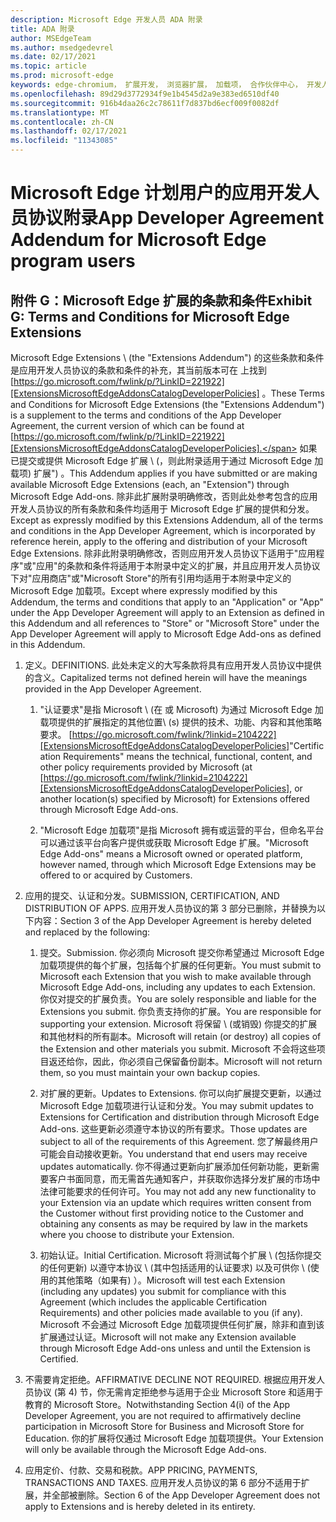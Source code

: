 ```yaml
---
description: Microsoft Edge 开发人员 ADA 附录
title: ADA 附录
author: MSEdgeTeam
ms.author: msedgedevrel
ms.date: 02/17/2021
ms.topic: article
ms.prod: microsoft-edge
keywords: edge-chromium， 扩展开发， 浏览器扩展， 加载项， 合作伙伴中心， 开发人员
ms.openlocfilehash: 89d29d3772934f9e1b4545d2a9e383ed6510df40
ms.sourcegitcommit: 916b4daa26c2c78611f7d837bd6ecf009f0082df
ms.translationtype: MT
ms.contentlocale: zh-CN
ms.lasthandoff: 02/17/2021
ms.locfileid: "11343085"
---
```

# <span data-ttu-id="44884-104">Microsoft Edge 计划用户的应用开发人员协议附录</span><span class="sxs-lookup"><span data-stu-id="44884-104">App Developer Agreement Addendum for Microsoft Edge program users</span></span>  

## <span data-ttu-id="44884-105">附件 G：Microsoft Edge 扩展的条款和条件</span><span class="sxs-lookup"><span data-stu-id="44884-105">Exhibit G: Terms and Conditions for Microsoft Edge Extensions</span></span>  

<span data-ttu-id="44884-106">Microsoft Edge Extensions \ (the "Extensions Addendum"\) 的这些条款和条件是应用开发人员协议的条款和条件的补充，其当前版本可在 上找到 [https://go.microsoft.com/fwlink/p/?LinkID=221922][ExtensionsMicrosoftEdgeAddonsCatalogDeveloperPolicies] 。</span><span class="sxs-lookup"><span data-stu-id="44884-106">These Terms and Conditions for Microsoft Edge Extensions \(the "Extensions Addendum"\) is a supplement to the terms and conditions of the App Developer Agreement, the current version of which can be found at [https://go.microsoft.com/fwlink/p/?LinkID=221922][ExtensionsMicrosoftEdgeAddonsCatalogDeveloperPolicies].</span></span>  <span data-ttu-id="44884-107">如果已提交或提供 Microsoft Edge 扩展 \ (，则此附录适用于通过 Microsoft Edge 加载项) 扩展"\) 。</span><span class="sxs-lookup"><span data-stu-id="44884-107">This Addendum applies if you have submitted or are making available Microsoft Edge Extensions \(each, an "Extension"\) through Microsoft Edge Add-ons.</span></span>  <span data-ttu-id="44884-108">除非此扩展附录明确修改，否则此处参考包含的应用开发人员协议的所有条款和条件均适用于 Microsoft Edge 扩展的提供和分发。</span><span class="sxs-lookup"><span data-stu-id="44884-108">Except as expressly modified by this Extensions Addendum, all of the terms and conditions in the App Developer Agreement, which is incorporated by reference herein, apply to the offering and distribution of your Microsoft Edge Extensions.</span></span>  <span data-ttu-id="44884-109">除非此附录明确修改，否则应用开发人员协议下适用于"应用程序"或"应用"的条款和条件将适用于本附录中定义的扩展，并且应用开发人员协议下对"应用商店"或"Microsoft Store"的所有引用均适用于本附录中定义的 Microsoft Edge 加载项。</span><span class="sxs-lookup"><span data-stu-id="44884-109">Except where expressly modified by this Addendum, the terms and conditions that apply to an "Application" or "App" under the App Developer Agreement will apply to an Extension as defined in this Addendum and all references to "Store" or "Microsoft Store" under the App Developer Agreement will apply to Microsoft Edge Add-ons as defined in this Addendum.</span></span>  

1.  <span data-ttu-id="44884-110">定义。</span><span class="sxs-lookup"><span data-stu-id="44884-110">DEFINITIONS.</span></span>  <span data-ttu-id="44884-111">此处未定义的大写条款将具有应用开发人员协议中提供的含义。</span><span class="sxs-lookup"><span data-stu-id="44884-111">Capitalized terms not defined herein will have the meanings provided in the App Developer Agreement.</span></span>  

    1.  <span data-ttu-id="44884-112">"认证要求"是指 Microsoft \ (在 或 Microsoft\) 为通过 Microsoft Edge 加载项提供的扩展指定的其他位置\ (s\) 提供的技术、功能、内容和其他策略要求。 [https://go.microsoft.com/fwlink/?linkid=2104222][ExtensionsMicrosoftEdgeAddonsCatalogDeveloperPolicies]</span><span class="sxs-lookup"><span data-stu-id="44884-112">"Certification Requirements" means the technical, functional, content, and other policy requirements provided by Microsoft \(at [https://go.microsoft.com/fwlink/?linkid=2104222][ExtensionsMicrosoftEdgeAddonsCatalogDeveloperPolicies], or another location\(s\) specified by Microsoft\) for Extensions offered through Microsoft Edge Add-ons.</span></span>  

    1.  <span data-ttu-id="44884-113">"Microsoft Edge 加载项"是指 Microsoft 拥有或运营的平台，但命名平台可以通过该平台向客户提供或获取 Microsoft Edge 扩展。</span><span class="sxs-lookup"><span data-stu-id="44884-113">"Microsoft Edge Add-ons" means a Microsoft owned or operated platform, however named, through which Microsoft Edge Extensions may be offered to or acquired by Customers.</span></span>

1.  <span data-ttu-id="44884-114">应用的提交、认证和分发。</span><span class="sxs-lookup"><span data-stu-id="44884-114">SUBMISSION, CERTIFICATION, AND DISTRIBUTION OF APPS.</span></span>  <span data-ttu-id="44884-115">应用开发人员协议的第 3 部分已删除，并替换为以下内容：</span><span class="sxs-lookup"><span data-stu-id="44884-115">Section 3 of the App Developer Agreement is hereby deleted and replaced by the following:</span></span>  

    1.  <span data-ttu-id="44884-116">提交。</span><span class="sxs-lookup"><span data-stu-id="44884-116">Submission.</span></span>  <span data-ttu-id="44884-117">你必须向 Microsoft 提交你希望通过 Microsoft Edge 加载项提供的每个扩展，包括每个扩展的任何更新。</span><span class="sxs-lookup"><span data-stu-id="44884-117">You must submit to Microsoft each Extension that you wish to make available through Microsoft Edge Add-ons, including any updates to each Extension.</span></span>  <span data-ttu-id="44884-118">你仅对提交的扩展负责。</span><span class="sxs-lookup"><span data-stu-id="44884-118">You are solely responsible and liable for the Extensions you submit.</span></span>  <span data-ttu-id="44884-119">你负责支持你的扩展。</span><span class="sxs-lookup"><span data-stu-id="44884-119">You are responsible for supporting your extension.</span></span>  <span data-ttu-id="44884-120">Microsoft 将保留 \ (或销毁) 你提交的扩展和其他材料的所有副本。</span><span class="sxs-lookup"><span data-stu-id="44884-120">Microsoft will retain \(or destroy\) all copies of the Extension and other materials you submit.</span></span>  <span data-ttu-id="44884-121">Microsoft 不会将这些项目返还给你，因此，你必须自己保留备份副本。</span><span class="sxs-lookup"><span data-stu-id="44884-121">Microsoft will not return them, so you must maintain your own backup copies.</span></span>  

    1.  <span data-ttu-id="44884-122">对扩展的更新。</span><span class="sxs-lookup"><span data-stu-id="44884-122">Updates to Extensions.</span></span>  <span data-ttu-id="44884-123">你可以向扩展提交更新，以通过 Microsoft Edge 加载项进行认证和分发。</span><span class="sxs-lookup"><span data-stu-id="44884-123">You may submit updates to Extensions for Certification and distribution through Microsoft Edge Add-ons.</span></span>  <span data-ttu-id="44884-124">这些更新必须遵守本协议的所有要求。</span><span class="sxs-lookup"><span data-stu-id="44884-124">Those updates are subject to all of the requirements of this Agreement.</span></span>  <span data-ttu-id="44884-125">您了解最终用户可能会自动接收更新。</span><span class="sxs-lookup"><span data-stu-id="44884-125">You understand that end users may receive updates automatically.</span></span>  <span data-ttu-id="44884-126">你不得通过更新向扩展添加任何新功能，更新需要客户书面同意，而无需首先通知客户，并获取你选择分发扩展的市场中法律可能要求的任何许可。</span><span class="sxs-lookup"><span data-stu-id="44884-126">You may not add any new functionality to your Extension via an update which requires written consent from the Customer without first providing notice to the Customer and obtaining any consents as may be required by law in the markets where you choose to distribute your Extension.</span></span>  

    1.  <span data-ttu-id="44884-127">初始认证。</span><span class="sxs-lookup"><span data-stu-id="44884-127">Initial Certification.</span></span>  <span data-ttu-id="44884-128">Microsoft 将测试每个扩展 \ (包括你提交的任何更新\) 以遵守本协议 \ (其中包括适用的认证要求\) 以及可供你 \ (使用的其他策略（如果有) ）。</span><span class="sxs-lookup"><span data-stu-id="44884-128">Microsoft will test each Extension \(including any updates\) you submit for compliance with this Agreement \(which includes the applicable Certification Requirements\) and other policies made available to you \(if any\).</span></span>  <span data-ttu-id="44884-129">Microsoft 不会通过 Microsoft Edge 加载项提供任何扩展，除非和直到该扩展通过认证。</span><span class="sxs-lookup"><span data-stu-id="44884-129">Microsoft will not make any Extension available through Microsoft Edge Add-ons unless and until the Extension is Certified.</span></span>  

1.  <span data-ttu-id="44884-130">不需要肯定拒绝。</span><span class="sxs-lookup"><span data-stu-id="44884-130">AFFIRMATIVE DECLINE NOT REQUIRED.</span></span>  <span data-ttu-id="44884-131">根据应用开发人员协议 (第 4\) 节，你无需肯定拒绝参与适用于企业 Microsoft Store 和适用于教育的 Microsoft Store。</span><span class="sxs-lookup"><span data-stu-id="44884-131">Notwithstanding Section 4\(i\) of the App Developer Agreement, you are not required to affirmatively decline participation in Microsoft Store for Business and Microsoft Store for Education.</span></span>  <span data-ttu-id="44884-132">你的扩展将仅通过 Microsoft Edge 加载项提供。</span><span class="sxs-lookup"><span data-stu-id="44884-132">Your Extension will only be available through the Microsoft Edge Add-ons.</span></span>  

1.  <span data-ttu-id="44884-133">应用定价、付款、交易和税款。</span><span class="sxs-lookup"><span data-stu-id="44884-133">APP PRICING, PAYMENTS, TRANSACTIONS AND TAXES.</span></span>  <span data-ttu-id="44884-134">应用开发人员协议的第 6 部分不适用于扩展，并全部被删除。</span><span class="sxs-lookup"><span data-stu-id="44884-134">Section 6 of the App Developer Agreement does not apply to Extensions and is hereby deleted in its entirety.</span></span>  

<!-- links -->  

[ExtensionsMicrosoftEdgeAddonsCatalogDeveloperPolicies]: ./developer-policies.md "Microsoft Edge 加载项存储开发人员策略|Microsoft Docs"  
